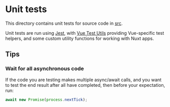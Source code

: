 # Unit tests

This directory contains unit tests for source code in [src](../src).

Unit tests are run using [Jest](https://jestjs.io/), with [Vue Test Utils](https://vue-test-utils.vuejs.org/) providing Vue-specific test helpers, and some custom utility functions for working with Nuxt apps.

## Tips

### Wait for all asynchronous code

If the code you are testing makes multiple async/await calls, and you want to test the end result after all have completed, then before your expectation, run:
```js
await new Promise(process.nextTick);
```
